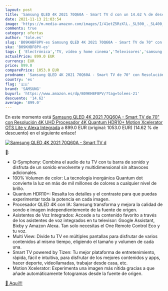 ```yaml
---
layout: post
title: 'Samsung QLED 4K 2021 70Q60A - Smart TV d con un 14.62 % de descuento'
date: 2021-11-13 21:03:54
image: 'https://m.media-amazon.com/images/I/41etZ5RzXlL._SL500_._SL400_.jpg'
comments: true
category: ofertas
author: 'tole.es'
slug: 'B09KHBF8PV-es Samsung QLED 4K 2021 70Q60A - Smart TV de 70" con...'
sku: 'B09KHBF8PV-es'
tags: [ 'Electrónica','TV, vídeo y home cinema','Televisores','samsung','smart','tv', ]
actualPrice: 899.0 EUR
currency: EUR
price: 899.0
comparePrice: 1053.0 EUR
prodname: 'Samsung QLED 4K 2021 70Q60A - Smart TV de 70" con Resolución 4K UHD  Procesador 4K  Quantum HDR10+  Motion Xcelerator  OTS Lite y Alexa Integrada'
country: 'es'
flag: '🇪🇸'
brand: 'SAMSUNG'
buyurl: 'https://www.amazon.es/dp/B09KHBF8PV/?tag=tolees-21'
descuento: '14.62'
average: '899.0'
---
```


En este momento está [Samsung QLED 4K 2021 70Q60A - Smart TV de 70" con Resolución 4K UHD  Procesador 4K  Quantum HDR10+  Motion Xcelerator  OTS Lite y Alexa Integrada](https://www.amazon.es/dp/B09KHBF8PV/?tag=tolees-21) a 899.0 EUR (original: 1053.0 EUR) (14.62 %  de descuento) en el siguiente enlace!

[![Samsung QLED 4K 2021 70Q60A - Smart TV d](https://m.media-amazon.com/images/I/41etZ5RzXlL._SL500_._SL400_.jpg)](https://www.amazon.es/dp/B09KHBF8PV/?tag=tolees-21)

🔎:

- Q-Symphony: Combina el audio de tu TV con tu barra de sonido y disfruta de un sonido envolvente y multidimensional sin altavoces adicionales.
- 100% Volumen de color: La tecnología inorgánica Quantum dot convierte la luz en más de mil millones de colores a cualquier nivel de brillo.
- Quantum HDR10+: Resalta los detalles y el contraste para que puedas experimentar toda la potencia en cada imagen.
- Procesador QLED 4K con IA: Samsung transforma y mejora la calidad de sondo e imagen independientemente de la fuente de origen.
- Asistentes de Voz Integrados: Accede a tu contenido favorito a través de los asistentes de voz integrados en tu televisor: Google Assistant, Bixby y Amazon Alexa. Tan solo necesitas el One Remote Control Eco y tu voz.
- Multi View: Divide tu TV en múltiples pantallas para disfrutar de varios contenidos al mismo tiempo, eligiendo el tamaño y volumen de cada una.
- Smart TV powered by Tizen: Tu mejor plataforma de entretenimiento, rápida, fácil e intuitiva, para disfrutar de los mejores contenidos y apps, hacer deporte, videollamadas, trabajar desde casa, etc.
- Motion Xcelerator: Experimenta una imagen más nítida gracias a que añade automáticamente fotogramas desde la fuente de origen.

[🛒 Aquí!!!](https://www.amazon.es/dp/B09KHBF8PV/?tag=tolees-21)
